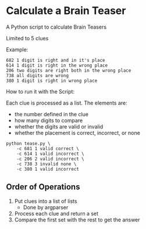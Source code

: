 # Calculate a Brain Teaser

A Python script to calculate Brain Teasers

Limited to 5 clues

Example:

```
682 1 digit is right and in it's place
614 1 digit is right in the wrong place
206 two digits are right both in the wrong place
738 all digits are wrong
380 1 digit is right in wrong place
```

How to run it with the Script:

Each clue is processed as a list. The elements are:
  - the number defined in the clue
  - how many digits to compare
  - whether the digits are valid or invalid
  - whether the placement is correct, incorrect, or none

```
python tease.py \
    -c 681 1 valid correct \
    -c 614 1 valid incorrect \
    -c 206 2 valid incorrect \
    -c 738 3 invalid none \
    -c 380 1 valid incorrect
```

## Order of Operations

1. Put clues into a list of lists
      - Done by argparser
2. Process each clue and return a set
3. Compare the first set with the rest to get the answer
